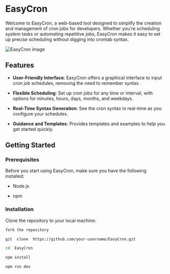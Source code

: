 
# EasyCron

  

Welcome to EasyCron, a web-based tool designed to simplify the creation and management of cron jobs for developers. Whether you're scheduling system tasks or automating repetitive jobs, EasyCron makes it easy to set up precise scheduling without digging into crontab syntax.


![EasyCron image](https://yourimageshare.com/ib/YEN74b4neT.webp)
  

## Features

  

-  **User-Friendly Interface**: EasyCron offers a graphical interface to input cron job schedules, removing the need to remember syntax.

-  **Flexible Scheduling**: Set up cron jobs for any time or interval, with options for minutes, hours, days, months, and weekdays.

-  **Real-Time Syntax Generation**: See the cron syntax in real-time as you configure your schedules.

-  **Guidance and Templates**: Provides templates and examples to help you get started quickly.

  

## Getting Started

  

### Prerequisites

  

Before you start using EasyCron, make sure you have the following installed:

- Node.js

- npm

  

### Installation

  

Clone the repository to your local machine:

  

```bash
fork the repository

git  clone  https://github.com/your-username/EasyCron.git

cd  EasyCron

npm install

npm run dev
